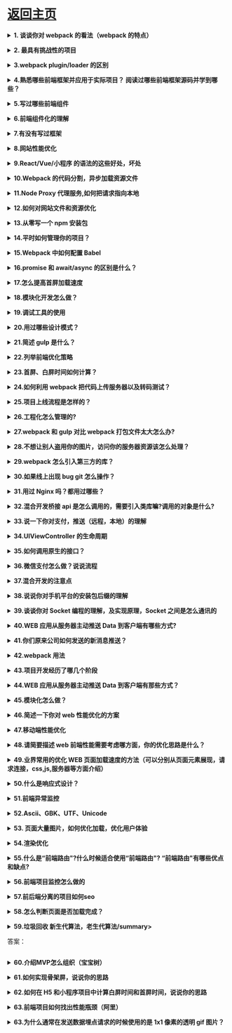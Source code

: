 # [返回主页](https://github.com/yisainan/web-interview/blob/master/README.md)

<b><details><summary>1. 谈谈你对 webpack 的看法（webpack 的特点）</summary></b>

答案：WebPack 是一个模块打包工具，你可以使用 WebPack 管理你的模块依赖，并编绎输出模块们所需的静态文件。它能够很好地管理、打包 Web 开发中所用到的 HTML、JavaScript、CSS 以及各种静态文件（图片、字体等），让开发过程更加高效。对于不同类型的资源，webpack 有对应的模块加载器。webpack 模块打包器会分析模块间的依赖关系，最后 生成了优化且合并后的静态资源。

webpack 的两大特色：

1. code splitting（可以自动完成）
2. loader 可以处理各种类型的静态文件，并且支持串联操作

webpack 是以 commonJS 的形式来书写脚本滴，但对 AMD/CMD 的支持也很全面，方便旧项目进行代码迁移。

webpack 具有 requireJs 和 browserify 的功能，但仍有很多自己的新特性：

1. 对 CommonJS 、 AMD 、ES6 的语法做了兼容
2. 对 js、css、图片等资源文件都支持打包
3. 串联式模块加载器以及插件机制，让其具有更好的灵活性和扩展性，例如提供对 CoffeeScript、ES6 的支持
4. 有独立的配置文件 webpack.config.js
5. 可以将代码切割成不同的 chunk，实现按需加载，降低了初始化时间
6. 支持 SourceUrls 和 SourceMaps，易于调试
7. 具有强大的 Plugin 接口，大多是内部插件，使用起来比较灵活
8. webpack 使用异步 IO 并具有多级缓存。这使得 webpack 很快且在增量编译上更加快

[参与互动](https://github.com/yisainan/web-interview/issues/824)

</details>

<b><details><summary>2. 最具有挑战性的项目</summary></b>

答案：

[参与互动](https://github.com/yisainan/web-interview/issues/825)

</details>

<b><details><summary>3.webpack plugin/loader 的区别</summary></b>

答案：

[参与互动](https://github.com/yisainan/web-interview/issues/826)

</details>

<b><details><summary>4.熟悉哪些前端框架并应用于实际项目？ 阅读过哪些前端框架源码并学到哪些？</summary></b>

答案：

[参与互动](https://github.com/yisainan/web-interview/issues/827)

</details>

<b><details><summary>5.写过哪些前端组件</summary></b>

答案：

[参与互动](https://github.com/yisainan/web-interview/issues/828)

</details>

<b><details><summary>6.前端组件化的理解</summary></b>

答案：

[参与互动](https://github.com/yisainan/web-interview/issues/829)

</details>

<b><details><summary>7.有没有写过框架</summary></b>

答案：

[参与互动](https://github.com/yisainan/web-interview/issues/830)

</details>

<b><details><summary>8.网站性能优化</summary></b>

答案：

样本一

- 减少 http 请求次数：CSS Sprites, JS、CSS 源码压缩、图片大小控制合适；网页 Gzip，CDN 托管，data 缓存 ，图片服务器。
- 前端模板 JS+数据，减少由于 HTML 标签导致的带宽浪费，前端用变量保存 AJAX 请求结果，每次操作本地变量，不用请求，减少请求次数
- 用 innerHTML 代替 DOM 操作，减少 DOM 操作次数，优化 javascript 性能。
- 当需要设置的样式很多时设置 className 而不是直接操作 style。
- 少用全局变量、缓存 DOM 节点查找的结果。减少 IO 读取操作。
- 避免使用 CSS Expression（css 表达式)又称 Dynamic properties(动态属性)。
- 图片预加载，将样式表放在顶部，将脚本放在底部 加上时间戳。
- 避免在页面的主体布局中使用 table，table 要等其中的内容完全下载之后才会显示出来，显示比 div+css 布局慢。

样本二

- 减少 HTTP 请求
- 减少 DOM 操作
- 避免不必要的重绘与重排
- 优化 CSS 选择器（从右向左匹配）
- CSS/JS minify，减少文件体积
- 开启 Gzip 压缩
- 将 CSS 放到顶部，JavaScript 放到尾部
- 压缩图片以及使用 CSS Sprite
- 使用 CDN 加速，适当进行文件缓存
- 合理控制 cookie 大小（每次请求都会包含 cookie）

[参与互动](https://github.com/yisainan/web-interview/issues/831)

</details>

<b><details><summary>9.React/Vue/小程序 的语法的这些好处，坏处</summary></b>

答案：

[参与互动](https://github.com/yisainan/web-interview/issues/832)

</details>

<b><details><summary>10.Webpack 的代码分割，异步加载资源文件</summary></b>

答案：

[参与互动](https://github.com/yisainan/web-interview/issues/833)

</details>

<b><details><summary>11.Node Proxy 代理服务,如何把请求指向本地</summary></b>

答案：

[参与互动](https://github.com/yisainan/web-interview/issues/834)

</details>

<b><details><summary>12.如何对网站文件和资源优化</summary></b>

答案：文件合并及压缩、使用 CDN 托管、使用缓存

[参与互动](https://github.com/yisainan/web-interview/issues/835)

</details>

<b><details><summary>13.从零写一个 npm 安装包</summary></b>

答案：

[参与互动](https://github.com/yisainan/web-interview/issues/836)

</details>

<b><details><summary>14.平时如何管理你的项目？</summary></b>

答案：

a. 先期团队必须确定好全局样式（globe.css），编码模式(utf-8) 等；

b. 编写习惯必须一致（例如都是采用继承式的写法，单样式都写成一行）；

c. 标注样式编写人，各模块都及时标注（标注关键样式调用的地方）；

d. 页面进行标注（例如 页面 模块 开始和结束）；

e. CSS 跟 HTML 分文件夹并行存放，命名都得统一（例如 style.css）；

f. JS 分文件夹存放 命名以该 JS 功能为准的英文翻译。

g. 图片采用整合的 images.png png8 格式文件使用 尽量整合在一起使用方便将来的管理

[参与互动](https://github.com/yisainan/web-interview/issues/837)

</details>

<b><details><summary>15.Webpack 中如何配置 Babel</summary></b>

答案：

[参与互动](https://github.com/yisainan/web-interview/issues/838)

</details>

<b><details><summary>16.promise 和 await/async 的区别是什么？</summary></b>

答案：

[参与互动](https://github.com/yisainan/web-interview/issues/839)

</details>

<b><details><summary>17.怎么提高首屏加载速度</summary></b>

答案：服务端渲染等

解析：[参考](https://juejin.im/post/5d00820b5188255ee806a1c7#heading-2)

[参与互动](https://github.com/yisainan/web-interview/issues/840)

</details>

<b><details><summary>18.模块化开发怎么做？</summary></b>

答案：

- AMD 是 RequireJS 在推广过程中对模块定义的规范化产出。
- CMD 是 SeaJS 在推广过程中对模块定义的规范化产出。

- AMD 是提前执行，CMD 是延迟执行。
- AMD 推荐的风格通过返回一个对象做为模块对象，CommonJS 的风格通过对 module.exports 或 exports 的属性赋值来达到暴露模块对象的目的。

CMD 模块方式

```js
define(function(require, exports, module) {
  // 模块代码
});
```

[参与互动](https://github.com/yisainan/web-interview/issues/841)

</details>

<b><details><summary>19.调试工具的使用</summary></b>

答案：

调试模式中的按钮作用
F8 跳出断点调试模式
F10、F11 代码的逐行调试

进入断点调试模式的 方法

1. 在浏览器当中打断点
2. 直接在代码中加 debugger

[参与互动](https://github.com/yisainan/web-interview/issues/842)

</details>

<b><details><summary>20.用过哪些设计模式？</summary></b>

答案：

[参与互动](https://github.com/yisainan/web-interview/issues/843)

</details>

<b><details><summary>21.简述 gulp 是什么？</summary></b>

答案：

[参与互动](https://github.com/yisainan/web-interview/issues/844)

</details>

<b><details><summary>22.列举前端优化策略</summary></b>

答案：

[参与互动](https://github.com/yisainan/web-interview/issues/845)

</details>

<b><details><summary>23.首屏、白屏时间如何计算？</summary></b>

答案：

Performance 接口可以获取到当前页面中与性能相关的信息。<br>
该类型的对象可以通过调用只读属性 Window.performance 来获得。<br>
白屏时间：

```
performance.timing.responseStart - performance.timing.navigationStart
```

首屏时间

```
window.onload = () => {
    new Date() - performance.timing.responseStart
}
```

解析：[参考](https://developer.mozilla.org/zh-CN/docs/Web/API/Performance)

[参与互动](https://github.com/yisainan/web-interview/issues/846)

</details>

<b><details><summary>24.如何利用 webpack 把代码上传服务器以及转码测试？</summary></b>

答案：

[参与互动](https://github.com/yisainan/web-interview/issues/847)

</details>

<b><details><summary>25.项目上线流程是怎样的？</summary></b>

答案：

[参与互动](https://github.com/yisainan/web-interview/issues/848)

</details>

<b><details><summary>26.工程化怎么管理的?</summary></b>

答案：

[参与互动](https://github.com/yisainan/web-interview/issues/849)

</details>

<b><details><summary>27.webpack 和 gulp 对比 webpack 打包文件太大怎么办?</summary></b>

答案：

[参与互动](https://github.com/yisainan/web-interview/issues/850)

</details>

<b><details><summary>28.不想让别人盗用你的图片，访问你的服务器资源该怎么处理？</summary></b>

答案：

[参与互动](https://github.com/yisainan/web-interview/issues/851)

</details>

<b><details><summary>29.webpack 怎么引入第三方的库？</summary></b>

答案：

[参与互动](https://github.com/yisainan/web-interview/issues/852)

</details>

<b><details><summary>30.如果线上出现 bug git 怎么操作？</summary></b>

答案：

[参与互动](https://github.com/yisainan/web-interview/issues/853)

</details>

<b><details><summary>31.用过 Nginx 吗？都用过哪些？</summary></b>

答案：

[参与互动](https://github.com/yisainan/web-interview/issues/854)

</details>

<b><details><summary>32.混合开发桥接 api 是怎么调用的，需要引入类库嘛?调用的对象是什么?</summary></b>

答案：

[参与互动](https://github.com/yisainan/web-interview/issues/855)

</details>

<b><details><summary>33.说一下你对支付，推送（远程，本地）的理解</summary></b>

答案：

[参与互动](https://github.com/yisainan/web-interview/issues/856)

</details>

<b><details><summary>34.UIViewController 的生命周期</summary></b>

答案：

[参与互动](https://github.com/yisainan/web-interview/issues/857)

</details>

<b><details><summary>35.如何调用原生的接口？</summary></b>

答案：

[参与互动](https://github.com/yisainan/web-interview/issues/858)

</details>

<b><details><summary>36.微信支付怎么做？说说流程</summary></b>

答案：

[参与互动](https://github.com/yisainan/web-interview/issues/859)

</details>

<b><details><summary>37.混合开发的注意点</summary></b>

答案：

[参与互动](https://github.com/yisainan/web-interview/issues/860)

</details>

<b><details><summary>38.说说你对手机平台的安装包后缀的理解</summary></b>

答案：

[参与互动](https://github.com/yisainan/web-interview/issues/861)

</details>

<b><details><summary>39.谈谈你对 Socket 编程的理解，及实现原理，Socket 之间是怎么通讯的</summary></b>

答案：

[参与互动](https://github.com/yisainan/web-interview/issues/862)

</details>

<b><details><summary>40.WEB 应用从服务器主动推送 Data 到客户端有哪些方式?</summary></b>

答案：

[参与互动](https://github.com/yisainan/web-interview/issues/863)

</details>

<b><details><summary>41.你们原来公司如何发送的新消息推送？</summary></b>

答案：

[参与互动](https://github.com/yisainan/web-interview/issues/864)

</details>

<b><details><summary>42.webpack 用法</summary></b>

答案：

[参与互动](https://github.com/yisainan/web-interview/issues/865)

</details>

<b><details><summary>43.项目开发经历了哪几个阶段</summary></b>

答案：

- 需求分析及变更管理
- 项目模型及业务流程分析
- 系统分析及建模设计
- 界面设计及代码开发
- 系统测试，部署和文档编写
- 维护

[参与互动](https://github.com/yisainan/web-interview/issues/866)

</details>

<b><details><summary>44.WEB 应用从服务器主动推送 Data 到客户端有那些方式？</summary></b>

答案：

- html5 websoket
- WebSocket 通过 Flash
- XHR 长时间连接
- XHR Multipart Streaming
- 不可见的 Iframe
- `<script>`标签的长时间连接(可跨域)

[参与互动](https://github.com/yisainan/web-interview/issues/867)

</details>

<b><details><summary>45.模块化怎么做？</summary></b>

答案：

立即执行函数,不暴露私有成员

```js
var module1 = (function() {
  var _count = 0;
  var m1 = function() {
    //...
  };
  var m2 = function() {
    //...
  };
  return {
    m1: m1,
    m2: m2
  };
})();
```

[参与互动](https://github.com/yisainan/web-interview/issues/868)

</details>

<b><details><summary>46.简述一下你对 web 性能优化的方案</summary></b>

答案：

1、尽量减少 HTTP 请求
2、使用浏览器缓存
3、使用压缩组件
4、图片、JS 的预载入
5、将脚本放在底部
6、将样式文件放在页面顶部
7、使用外部的 JS 和 CSS
8、精简代码

[参与互动](https://github.com/yisainan/web-interview/issues/869)

</details>

<b><details><summary>47.移动端性能优化</summary></b>

答案：

尽量使用 css3 动画，开启硬件加速。适当使用 touch 事件代替 click 事件。避免使用 css3 渐变阴影效果。 尽可能少的使用 box-shadow 与 gradients。box-shadow 与 gradients 往往都是页面的性能杀手

[参与互动](https://github.com/yisainan/web-interview/issues/870)

</details>

<b><details><summary>48.请简要描述 web 前端性能需要考虑哪方面，你的优化思路是什么？</summary></b>

答案：

[参与互动](https://github.com/yisainan/web-interview/issues/871)

</details>

<b><details><summary>49.业界常用的优化 WEB 页面加载速度的方法（可以分别从页面元素展现，请求连接，css,js,服务器等方面介绍）</summary></b>

答案：

[参与互动](https://github.com/yisainan/web-interview/issues/872)

</details>

<b><details><summary>50.什么是响应式设计？</summary></b>

答案：它是关于网页制作的过程中让不同的设备有不同的尺寸和不同的功能。响应式设计是让所有的人能在这些设备上让网站运行正常

[参与互动](https://github.com/yisainan/web-interview/issues/873)

</details>

<b><details><summary>51.前端异常监控</summary></b>

答案：[前端异常监控](https://blog.csdn.net/screaming/article/details/51726150)

[参与互动](https://github.com/yisainan/web-interview/issues/874)

</details>

<b><details><summary>52.Ascii、GBK、UTF、Unicode</summary></b>

答案：

- Ascii（1 个字节 1 个字符）
- GBK 是国内的编码标准（汉字 2 个字节）
- Unicode 是国际编码标准（统一 2 个字节表示一个字符）
- UTF 是 Unicode 实现的另一个标准
  > unicode 同样也不完美，这里就有两个的问题，一个是，如何才能区别 unicode 和 ascii？<br>
  > 由于”半角”英文符号只需要用到低 8 位，所以其高 8 位永远是 0，因此这种大气的方案在保存英文文本时会多浪费一倍的空间<br>
  > unicode 在很长一段时间内无法推广，直到互联网的出现，为解决 unicode 如何在网络上传输的问题，于是面向传输的众多 UTF（UCS Transfer Format）标准出现了，顾名思义，UTF-8 就是每次 8 个位传输数据，而 UTF-16 就是每次 16 个位。UTF-8 就是在互联网上使用最广的一种 unicode 的实现方式，这是为传输而设计的编码，并使编码无国界，这样就可以显示全世界上所有文化的字符了。UTF-8 最大的一个特点，就是它是一种变长的编码方式。它可以使用 1~4 个字节表示一个符号，根据不同的符号而变化字节长度，当字符在 ASCII 码的范围时，就用一个字节表示，保留了 ASCII 字符一个字节的编码做为它的一部分，注意的是 unicode 一个中文字符占 2 个字节，而 UTF-8 一个中文字符占 3 个字节）。从 unicode 到 utf-8 并不是直接的对应，而是要过一些算法和规则来转换。

解析：[参考](https://www.zhihu.com/question/23374078/answer/69732605)

[参与互动](https://github.com/yisainan/web-interview/issues/875)

</details>

<b><details><summary>53. 页面大量图片，如何优化加载，优化用户体验</summary></b>

答案：

图片懒加载，在页面上的未可视区域可以添加一个滚动条事件，判断图片位置与浏览器顶端的距离与页面的距离，如果前者小于后者，优先加载。

如果为幻灯片、相册等，可以使用图片预加载技术，将当前展示图片的前一张和后一张优先下载。

如果图片为 css 图片，可以使用 CSSsprite，SVGsprite，Iconfont、Base64 等技术。

如果图片过大，可以使用特殊编码的图片，加载时会先加载一张压缩的特别厉害的缩略图，以提高用户体验。

如果图片展示区域小于图片的真实大小，则因在服务器端根据业务需要先行进行图片压缩，图片压缩后大小与展示一致。

解析：[参考](https://www.jianshu.com/p/5d82bba9e1a1)

[参与互动](https://github.com/yisainan/web-interview/issues/876)

</details>

<b><details><summary>54.渲染优化</summary></b>

答案：

```
1、禁止使用 iframe（阻塞父文档 onload 事件）；
*iframe 会阻塞主页面的 Onload 事件；
*搜索引擎的检索程序无法解读这种页面，不利于 SEO;
*iframe 和主页面共享连接池，而浏览器对相同域的连接有限制，所以会影响页面的并行加载。

使用 iframe 之前需要考虑这两个缺点。如果需要使用 iframe，最好是通过 javascript
动态给 iframe 添加 src 属性值，这样可以绕开以上两个问题。

2、禁止使用 gif 图片实现 loading 效果（降低 CPU 消耗，提升渲染性能）；
3、使用 CSS3 代码代替 JS 动画（尽可能避免重绘重排以及回流）css3 平面动画开启 translateZ(0)，打开浏览器 3d 加速，在一定程度可缓解卡顿。不宜多用；
4、对于一些小图标，可以使用 base64 位编码，以减少网络请求。但不建议大图使用，比较耗费 CPU；
小图标优势在于： 1.减少 HTTP 请求； 2.避免文件跨域； 3.修改及时生效；
5、页面头部的`<style></style>` 会阻塞页面；（因为 Renderer 进程中 JS 线程和渲染线程是互斥的）；
6、页面头部`<script</script>` 会阻塞页面；（因为 Renderer 进程中 JS 线程和渲染线程是互斥的）；
7、页面中空的 href 和 src 会阻塞页面其他资源的加载 (阻塞下载进程)；
8、网页 Gzip，CDN 托管，data 缓存 ，图片服务器；
9、前端模板 JS+数据，减少由于 HTML 标签导致的带宽浪费，前端用变量保存 AJAX 请求结果，每次操作本地变量，不用请求，减少请求次数
10、用 innerHTML 代替 DOM 操作，减少 DOM 操作次数，优化 javascript 性能。
11、当需要设置的样式很多时设置 className 而不是直接操作 style。
12、少用全局变量、缓存 DOM 节点查找的结果。减少 IO 读取操作。
13、避免使用 CSS Expression（css 表达式)又称 Dynamic properties(动态属性)。
14、图片预加载，将样式表放在顶部，将脚本放在底部 加上时间戳。
15、 避免在页面的主体布局中使用 table，table 要等其中的内容完全下载之后才会显示出来，显示比 div+css 布局慢。
对普通的网站有一个统一的思路，就是尽量向前端优化、减少数据库操作、减少磁盘 IO。
向前端优化指的是，在不影响功能和体验的情况下，能在浏览器执行的不要在服务端执行，
能在缓存服务器上直接返回的不要到应用服务器，程序能直接取得的结果不要到外部取得，
本机内能取得的数据不要到远程取，内存能取到的不要到磁盘取，缓存中有的不要去数据库查询。
减少数据库操作指减少更新次数、缓存结果减少查询次数、将数据库执行的操作尽可能的让你的程序完成（例如 join 查询），
减少磁盘 IO 指尽量不使用文件系统作为缓存、减少读写文件次数等。程序优化永远要优化慢的部分，换语言是无法“优化”的。
16、通过改变 src 的情况下\*\*.MP3（不同于 mp3）在移动端有可能不能播放。
```

[参与互动](https://github.com/yisainan/web-interview/issues/877)

</details>

<b><details><summary>55.什么是“前端路由"?什么时候适合使用“前端路由"? “前端路由"有哪些优点和缺点?</summary></b>

答案：

1. 什么是前端路由？

   路由是根据不同的 url 地址展示不同的内容或页面

   前端路由就是把不同路由对应不同的内容或页面的任务交给前端来做，之前是通过服务端根据 url 的不同返回不同的页面实现的。

2. 什么时候使用前端路由？

   在单页面应用，大部分页面结构不变，只改变部分内容的使用

3. 前端路由有什么优点和缺点？

   优点

   用户体验好，不需要每次都从服务器全部获取，快速展现给用户

   缺点

   使用浏览器的前进，后退键的时候会重新发送请求，没有合理地利用缓存

   单页面无法记住之前滚动的位置，无法在前进，后退的时候记住滚动的位置

[参与互动](https://github.com/yisainan/web-interview/issues/878)

</details>

<b><details><summary>56.前端项目监控怎么做的</summary></b>

答案：

</details>

<b><details><summary>57.前后端分离的项目如何seo</summary></b>

答案：

</details>

<b><details><summary>58.怎么判断页面是否加载完成？</summary></b>

答案：

</details>

<b><details><summary>59.垃圾回收 新生代算法，老生代算法/summary></b>

答案：

</details>

<b><details><summary>60.介绍MVP怎么组织（宝宝树）</summary></b>

答案：

</details>

<b><details><summary>61.如何实现骨架屏，说说你的思路</summary></b>

答案：

</details>

<b><details><summary>62.如何在 H5 和小程序项目中计算白屏时间和首屏时间，说说你的思路</summary></b>

答案：

</details>

<b><details><summary>63.前端项目如何找出性能瓶颈（阿里）</summary></b>

答案：

</details>

<b><details><summary>63.为什么通常在发送数据埋点请求的时候使用的是 1x1 像素的透明 gif 图片？</summary></b>

答案：

</details>